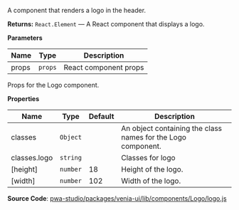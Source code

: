 
A component that renders a logo in the header.

**Returns:**
`React.Element`
   — A React component that displays a logo.

**Parameters**

| Name | Type | Description |
| --- | --- | --- |
| props | `props` | React component props |

Props for the Logo component.

**Properties**

| Name | Type | Default | Description |
| --- | --- | --- | --- |
| classes | `Object` | <inlineCode></inlineCode> | An object containing the class names for the Logo component. |
| classes.logo | `string` | <inlineCode></inlineCode> | Classes for logo |
| [height] | `number` | <inlineCode>18</inlineCode> | Height of the logo. |
| [width] | `number` | <inlineCode>102</inlineCode> | Width of the logo. |

**Source Code**: [pwa-studio/packages/venia-ui/lib/components/Logo/logo.js](https://github.com/magento/pwa-studio/blob/develop/packages/venia-ui/lib/components/Logo/logo.js)
